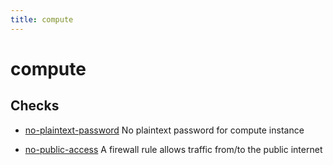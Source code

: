 ```yaml
---
title: compute
---
```


# compute

## Checks


- [no-plaintext-password](no-plaintext-password) No plaintext password for compute instance

- [no-public-access](no-public-access) A firewall rule allows traffic from/to the public internet



